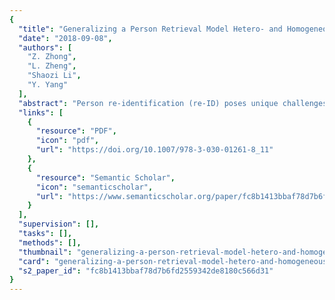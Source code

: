 ```yaml
---
{
  "title": "Generalizing a Person Retrieval Model Hetero- and Homogeneously",
  "date": "2018-09-08",
  "authors": [
    "Z. Zhong",
    "L. Zheng",
    "Shaozi Li",
    "Y. Yang"
  ],
  "abstract": "Person re-identification (re-ID) poses unique challenges for unsupervised domain adaptation (UDA) in that classes in the source and target sets (domains) are entirely different and that image variations are largely caused by cameras. Given a labeled source training set and an unlabeled target training set, we aim to improve the generalization ability of re-ID models on the target testing set. To this end, we introduce a Hetero-Homogeneous Learning (HHL) method. Our method enforces two properties simultaneously: (1) camera invariance, learned via positive pairs formed by unlabeled target images and their camera style transferred counterparts; (2) domain connectedness, by regarding source/target images as negative matching pairs to the target/source images. The first property is implemented by homogeneous learning because training pairs are collected from the same domain. The second property is achieved by heterogeneous learning because we sample training pairs from both the source and target domains. On Market-1501, DukeMTMC-reID and CUHK03, we show that the two properties contribute indispensably and that very competitive re-ID UDA accuracy is achieved. Code is available at: https://github.com/zhunzhong07/HHL.",
  "links": [
    {
      "resource": "PDF",
      "icon": "pdf",
      "url": "https://doi.org/10.1007/978-3-030-01261-8_11"
    },
    {
      "resource": "Semantic Scholar",
      "icon": "semanticscholar",
      "url": "https://www.semanticscholar.org/paper/fc8b1413bbaf78d7b6fd2559342de8180c566d31"
    }
  ],
  "supervision": [],
  "tasks": [],
  "methods": [],
  "thumbnail": "generalizing-a-person-retrieval-model-hetero-and-homogeneously-thumb.jpg",
  "card": "generalizing-a-person-retrieval-model-hetero-and-homogeneously-card.jpg",
  "s2_paper_id": "fc8b1413bbaf78d7b6fd2559342de8180c566d31"
}
---
```


